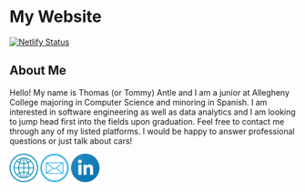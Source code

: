 # My Website

[![Netlify Status](https://api.netlify.com/api/v1/badges/7e2d84ea-2cb5-4070-b0a2-42473f0fe8d0/deploy-status)](https://app.netlify.com/sites/tommyantle/deploys)

## About Me

Hello! My name is Thomas (or Tommy) Antle and I am a junior at Allegheny College majoring in Computer Science and minoring in Spanish. I am interested in software engineering as well as data analytics and I am looking to jump head first into the fields upon graduation. Feel free to contact me through any of my listed platforms. I would be happy to answer professional questions or just talk about cars!

[<img src="readme-icons/website.png" alt="website" width="50"/>](https://tommyantle.netlify.app)
[<img src="readme-icons/email.png" alt="email" width="50"/>](mailto:tommy.antle@gmail.com)
[<img src="readme-icons/linkedin.png" alt="linkedin" width="50"/>](https://www.linkedin.com/in/thomas-antle)
